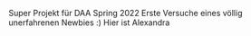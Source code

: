 Super Projekt für DAA Spring 2022
Erste Versuche eines völlig unerfahrenen Newbies :)
Hier ist Alexandra